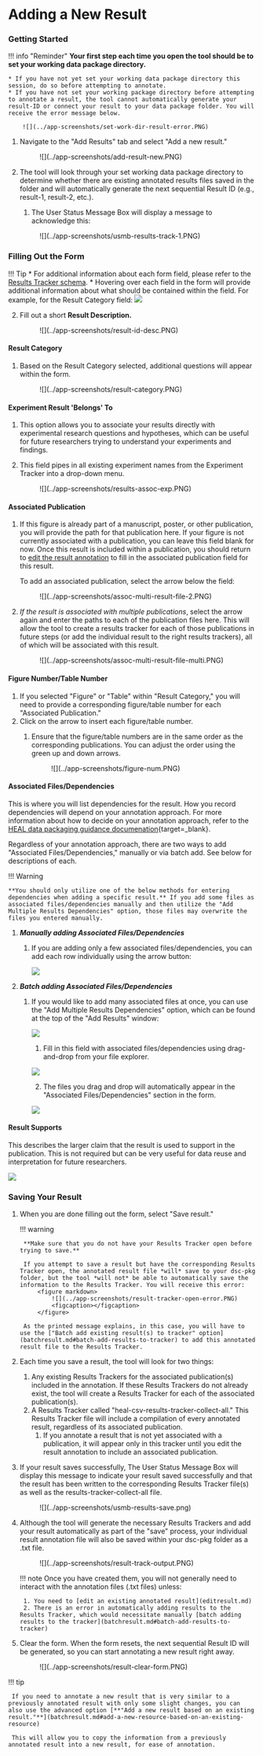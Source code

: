 
# Adding a New Result

### Getting Started

!!! info "Reminder"
    **Your first step each time you open the tool should be to set your working data package directory.** 
    
    * If you have not yet set your working data package directory this session, do so before attempting to annotate.
    * If you have not set your working package directory before attempting to annotate a result, the tool cannot automatically generate your result-ID or connect your result to your data package folder. You will receive the error message below.

        ![](../app-screenshots/set-work-dir-result-error.PNG)

1. Navigate to the "Add Results" tab and select "Add a new result."
    
    <figure markdown>
        ![](../app-screenshots/add-result-new.PNG)
        <figcaption></figcaption>
    </figure>

2. The tool will look through your set working data package directory to determine whether there are existing annotated results files saved in the folder and will automatically generate the next sequential Result ID (e.g., result-1, result-2, etc.).
    1. The User Status Message Box will display a message to acknowledge this:

    <figure markdown>
        ![](../app-screenshots/usmb-results-track-1.PNG)
        <figcaption></figcaption>
    </figure>

    
### Filling Out the Form

!!! Tip
    * For additional information about each form field, please refer to the [Results Tracker schema](../schemas/md_results_tracker.md).
    * Hovering over each field in the form will provide additional information about what should be contained within the field. For example, for the Result Category field:
        ![](../app-screenshots/tooltip-ex.PNG)

2. Fill out a short **Result Description.**

    <figure markdown>
        ![](../app-screenshots/result-id-desc.PNG)
        <figcaption></figcaption>
    </figure>

#### Result Category
1. Based on the Result Category selected, additional questions will appear within the form.

    <figure markdown>
        ![](../app-screenshots/result-category.PNG)
        <figcaption></figcaption>
    </figure>

#### Experiment Result 'Belongs' To
1. This option allows you to associate your results directly with experimental research questions and hypotheses, which can be useful for future researchers trying to understand your experiments and findings. 
2. This field pipes in all existing experiment names from the Experiment Tracker into a drop-down menu.

     <figure markdown>
        ![](../app-screenshots/results-assoc-exp.PNG)
        <figcaption></figcaption>
    </figure>  

#### Associated Publication
1. If this figure is already part of a manuscript, poster, or other publication, you will provide the path for that publication here. If your figure is not currently associated with a publication, you can leave this field blank for now. Once this result is included within a publication, you should return to [edit the result annotation](editresult.md) to fill in the associated publication field for this result. 

    To add an associated publication, select the arrow below the field:
    <figure markdown>
        ![](../app-screenshots/assoc-multi-result-file-2.PNG)
        <figcaption></figcaption>
    </figure>
        
2. *If the result is associated with multiple publications*, select the arrow again and enter the paths to each of the publication files here. This will allow the tool to create a results tracker for each of those publications in future steps (or add the individual result to the right results trackers), all of which will be associated with this result.
    <figure markdown>
        ![](../app-screenshots/assoc-multi-result-file-multi.PNG)
        <figcaption></figcaption>
    </figure>

#### Figure Number/Table Number
1. If you selected "Figure" or "Table" within "Result Category," you will need to provide a corresponding figure/table number for each "Associated Publication."
1. Click on the arrow to insert each figure/table number. 
    1. Ensure that the figure/table numbers are in the same order as the corresponding publications. You can adjust the order using the green up and down arrows.
        
        <figure markdown>
            ![](../app-screenshots/figure-num.PNG)
            <figcaption></figcaption>
        </figure>
        
#### Associated Files/Dependencies
This is where you will list dependencies for the result. How you record dependencies will depend on your annotation approach. For more information about how to decide on your annotation approach, refer to the [HEAL data packaging guidance documenation](https://norc-heal.github.io/heal-data-pkg-guide/){target=_blank}. 

Regardless of your annotation approach, there are two ways to add "Associated Files/Dependencies," manually or via batch add. See below for descriptions of each.

!!! Warning

    **You should only utilize one of the below methods for entering dependencies when adding a specific result.** If you add some files as associated files/dependencies manually and then utilize the "Add Multiple Results Dependencies" option, those files may overwrite the files you entered manually.

1. ***Manually adding Associated Files/Dependencies***

    1. If you are adding only a few associated files/dependencies, you can add each row individually using the arrow button:

        ![](../app-screenshots//results-assoc-single.PNG)

2. ***Batch adding Associated Files/Dependencies***

    1. If you would like to add many associated files at once, you can use the "Add Multiple Results Dependencies" option, which can be found at the top of the "Add Results" window:

        ![](../app-screenshots/multi-depend-add.PNG)

        1. Fill in this field with associated files/dependencies using drag-and-drop from your file explorer.

        ![](../app-screenshots/results-multi-depend.PNG)

        2. The files you drag and drop will automatically appear in the "Associated Files/Dependencies" section in the form.

        ![](../app-screenshots/results-multi-auto.png)


#### Result Supports
This describes the larger claim that the result is used to support in the publication. This is not required but can be very useful for data reuse and interpretation for future researchers.

![](../app-screenshots/results-support.PNG)

### Saving Your Result

1. When you are done filling out the form, select "Save result."

    !!! warning

        **Make sure that you do not have your Results Tracker open before trying to save.**

        If you attempt to save a result but have the corresponding Results Tracker open, the annotated result file *will* save to your dsc-pkg folder, but the tool *will not* be able to automatically save the information to the Results Tracker. You will receive this error:
            <figure markdown>
                ![](../app-screenshots/result-tracker-open-error.PNG)
                <figcaption></figcaption>
            </figure>
        
        As the printed message explains, in this case, you will have to use the ["Batch add existing result(s) to tracker" option](batchresult.md#batch-add-results-to-tracker) to add this annotated result file to the Results Tracker.

1. Each time you save a result, the tool will look for two things:
    1. Any existing Results Trackers for the associated publication(s) included in the annotation. If these Results Trackers do not already exist, the tool will create a Results Tracker for each of the associated publication(s). 
    2. A Results Tracker called "heal-csv-results-tracker-collect-all." This Results Tracker file will include a compilation of every annotated result, regardless of its associated publication.
        1. If you annotate a result that is not yet associated with a publication, it will appear only in this tracker until you edit the result annotation to include an associated publication.

2. If your result saves successfully, The User Status Message Box will display this message to indicate your result saved successfully and that the result has been written to the corresponding Results Tracker file(s) as well as the results-tracker-collect-all file.

    <figure markdown>
        ![](../app-screenshots/usmb-results-save.png)
        <figcaption></figcaption>
    </figure>


1. Although the tool will generate the necessary Results Trackers and add your result automatically as part of the "save" process, your individual result annotation file will also be saved within your dsc-pkg folder as a .txt file. 

    <figure markdown>
        ![](../app-screenshots/result-track-output.PNG)
        <figcaption></figcaption>
    </figure>

    !!! note
        Once you have created them, you will not generally need to interact with the annotation files (.txt files) unless:
        
        1. You need to [edit an existing annotated result](editresult.md)
        2. There is an error in automatically adding results to the Results Tracker, which would necessitate manually [batch adding results to the tracker](batchresult.md#batch-add-results-to-tracker)

3. Clear the form. When the form resets, the next sequential Result ID will be generated, so you can start annotating a new result right away.

    <figure markdown>
        ![](../app-screenshots/result-clear-form.PNG)
        <figcaption></figcaption>
    </figure>

!!! tip 

     If you need to annotate a new result that is very similar to a previously annotated result with only some slight changes, you can also use the advanced option [**"Add a new result based on an existing result."**](batchresult.md#add-a-new-resource-based-on-an-existing-resource) 
     
     This will allow you to copy the information from a previously annotated result into a new result, for ease of annotation.




            
